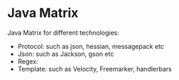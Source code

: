 Java Matrix
====================================
Java Matrix for different technologies:

* Protocol: such as json, hessian, messagepack etc
* Json: such as Jackson, gson etc
* Regex:
* Template: such as Velocity, Freemarker, handlerbars
